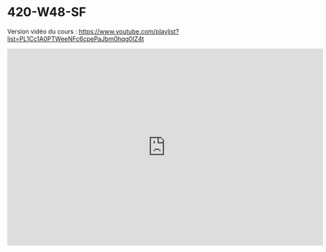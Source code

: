 # 420-W48-SF

Version vidéo du cours : https://www.youtube.com/playlist?list=PL1Cc1A0PTWeeNFc6cpePaJbm0hqg0IZ4t


<iframe width="725" height="453" src="https://www.tinkercad.com/embed/9mq3ItL4uui?editbtn=1" frameborder="0" marginwidth="0" marginheight="0" scrolling="no"></iframe>
